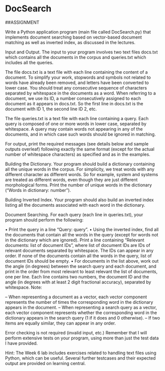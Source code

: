 # DocSearch

##ASSIGNMENT

Write a Python application program (main file called DocSearch.py) that implements document searching
based on vector-based document matching as well as inverted index, as discussed in the lectures.

Input and Output. The input to your program involves two text files docs.txt which contains all
the documents in the corpus and queries.txt which includes all the queries.

The file docs.txt is a text file with each line containing the content of a document. To simplify your work,
stopwords and symbols not related to words have already been removed, and letters have been converted
to lower case. You should treat any consecutive sequence of characters separated by whitespace in the
documents as a word. When referring to a document, we use its ID, a number consecutively assigned to
each document as it appears in docs.txt. So the first line in docs.txt is the document with ID 1, the
second line ID 2, etc.

The file queries.txt is a text file with each line containing a query. Each query is composed of one or more
words in lower case, separated by whitespace. A query may contain words not appearing in any of the
documents, and in which case such words should be ignored in matching.

For output, print the required messages (see details below and sample outputs overleaf) following exactly
the same format (except for the actual number of whitespace characters) as specified and as in the examples.

Building the Dictionary. Your program should build a dictionary containing all the unique words in
the corpus. For simplicity, we treat words with any different character as different words. So for example,
system and systems are treated as different words, even though they are just different morphological forms.
Print the number of unique words in the dictionary (“Words in dictionary: number”).

Building Inverted Index. Your program should also build an inverted index listing all the documents
associated with each word in the dictionary.

Document Searching. For each query (each line in queries.txt), your program should perform the
following:

• Print the query in a line “Query: query”.
• Using the inverted index, find all the documents that contain all the words in the query (except for words not in the dictionary which are ignored). Print a line containing “Relevant documents: list of document IDs”, where list of document IDs are IDs of relevant documents separated by
whitespace. The IDs can appear in any order. If none of the documents contain all the words in the
query, list of document IDs should be empty.
• For documents in the list above, work out the angle (in degrees) between the search query and each
document, and print in the order from most relevant to least relevant the list of documents, one per
line. Each line contains two numbers, the document ID and the angle (in degrees with at least 2 digit
fractional accuracy), separated by whitespace. Note:

  – When representing a document as a vector, each vector component represents the number of times
  the corresponding word in the dictionary appears in the document.
  – When representing a search query as a vector, each vector component represents whether the
  corresponding word in the dictionary appears in the search query (1 if it does and 0 otherwise).
  – If two items are equally similar, they can appear in any order.
  
Error checking is not required (invalid input, etc.) Remember that I will perform extensive tests on your
program, using more than just the test data I have provided.

Hint: The Week 6 lab includes exercises related to handling text files using Python, which can be useful.
Several further testcases and their expected output are provided on learning central.
